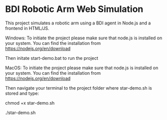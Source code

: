 # BDI Robotic Arm Web Simulation

This project simulates a robotic arm using a BDI agent in Node.js and a frontend in HTML/JS.

Windows:
To initiate the project please make sure that node.js is installed on your system. You can find the installation from https://nodejs.org/en/download

Then initate start-demo.bat to run the project

MacOS:
To initiate the project please make sure that node.js is installed on your system. You can find the installation from https://nodejs.org/en/download

Then navigate your terminal to the project folder where star-demo.sh is stored and type:

chmod +x star-demo.sh

./star-demo.sh

